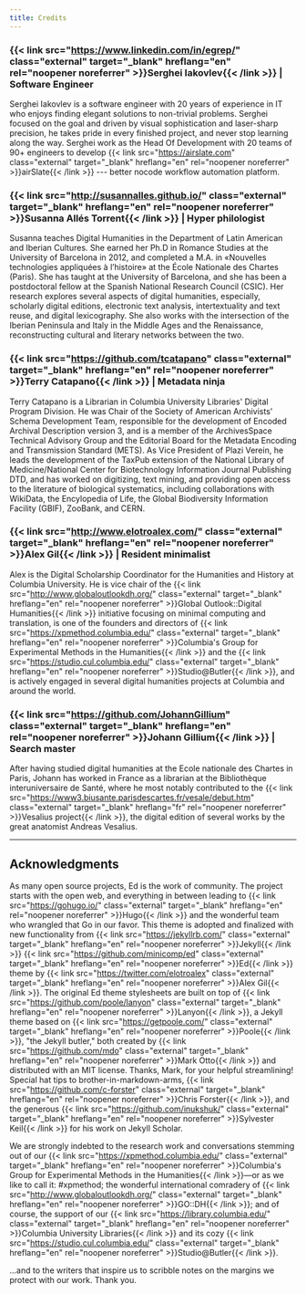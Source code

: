 ```yaml
---
title: Credits
---
```


### {{< link src="https://www.linkedin.com/in/egrep/" class="external" target="_blank" hreflang="en" rel="noopener noreferrer" >}}Serghei Iakovlev{{< /link >}} | Software Engineer

Serghei Iakovlev is a software engineer with 20 years of experience in IT who enjoys finding elegant solutions to non-trivial problems. Serghei focused on the goal and driven by visual sophistication and laser-sharp precision, he takes pride in every finished project, and never stop learning along the way. Serghei work as the Head Of Development with 20 teams of 90+ engineers to develop {{< link src="https://airslate.com" class="external" target="_blank" hreflang="en" rel="noopener noreferrer" >}}airSlate{{< /link >}} --- better nocode workflow automation platform.

### {{< link src="http://susannalles.github.io/" class="external" target="_blank" hreflang="en" rel="noopener noreferrer" >}}Susanna Allés Torrent{{< /link >}} | Hyper philologist

Susanna teaches Digital Humanities in the Department of Latin American and Iberian Cultures. She earned her Ph.D in Romance Studies at the University of Barcelona in 2012, and completed a M.A. in «Nouvelles technologies appliquées à l’histoire» at the École Nationale des Chartes (Paris). She has taught at the University of Barcelona, and she has been a postdoctoral fellow at the Spanish National Research Council (CSIC). Her research explores several aspects of digital humanities, especially, scholarly digital editions, electronic text analysis, intertextuality and text reuse, and digital lexicography. She also works with the intersection of the Iberian Peninsula and Italy in the Middle Ages and the Renaissance, reconstructing cultural and literary networks between the two.

### {{< link src="https://github.com/tcatapano" class="external" target="_blank" hreflang="en" rel="noopener noreferrer" >}}Terry Catapano{{< /link >}} | Metadata ninja

Terry Catapano is a Librarian in Columbia University Libraries' Digital Program Division. He was Chair of the Society of American Archivists' Schema Development Team, responsible for the development of Encoded Archival Description version 3, and is a member of the ArchivesSpace Technical Advisory Group and the Editorial Board for the Metadata Encoding and Transmission Standard (METS). As Vice President of Plazi Verein, he leads the development of the TaxPub extension of the National Library of Medicine/National Center for Biotechnology Information Journal Publishing DTD, and has worked on digitizing, text mining, and providing open access to the literature of biological systematics, including collaborations with WikiData, the Encylopedia of Life, the Global Biodiversity Information Facility (GBIF), ZooBank, and CERN.

### {{< link src="http://www.elotroalex.com/" class="external" target="_blank" hreflang="en" rel="noopener noreferrer" >}}Alex Gil{{< /link >}} | Resident minimalist

Alex is the Digital Scholarship Coordinator for the Humanities and History at Columbia University. He is vice chair of the {{< link src="http://www.globaloutlookdh.org/" class="external" target="_blank" hreflang="en" rel="noopener noreferrer" >}}Global Outlook::Digital Humanities{{< /link >}} initiative focusing on minimal computing and translation, is one of the founders and directors of {{< link src="https://xpmethod.columbia.edu/" class="external" target="_blank" hreflang="en" rel="noopener noreferrer" >}}Columbia's Group for Experimental Methods in the Humanities{{< /link >}} and the {{< link src="https://studio.cul.columbia.edu/" class="external" target="_blank" hreflang="en" rel="noopener noreferrer" >}}Studio@Butler{{< /link >}}, and is actively engaged in several digital humanities projects at Columbia and around the world.

### {{< link src="https://github.com/JohannGillium" class="external" target="_blank" hreflang="en" rel="noopener noreferrer" >}}Johann Gillium{{< /link >}} | Search master

After having studied digital humanities at the Ecole nationale des Chartes in Paris, Johann has worked in France as a librarian at the Bibliothèque interuniversaire de Santé, where he most notably contributed to the {{< link src="https://www3.biusante.parisdescartes.fr/vesale/debut.htm" class="external" target="_blank" hreflang="fr" rel="noopener noreferrer" >}}Vesalius project{{< /link >}}, the digital edition of several works by the great anatomist Andreas Vesalius.


---

## Acknowledgments

As many open source projects, Ed is the work of community. The project starts with the open web, and everything in between leading to {{< link src="https://gohugo.io/" class="external" target="_blank" hreflang="en" rel="noopener noreferrer" >}}Hugo{{< /link >}} and the wonderful team who wrangled that Go in our favor. This theme is adopted and finalized with new functionality from {{< link src="https://jekyllrb.com/" class="external" target="_blank" hreflang="en" rel="noopener noreferrer" >}}Jekyll{{< /link >}} {{< link src="https://github.com/minicomp/ed" class="external" target="_blank" hreflang="en" rel="noopener noreferrer" >}}Ed{{< /link >}} theme by {{< link src="https://twitter.com/elotroalex" class="external" target="_blank" hreflang="en" rel="noopener noreferrer" >}}Alex Gil{{< /link >}}. The original Ed theme stylesheets are built on top of {{< link src="https://github.com/poole/lanyon" class="external" target="_blank" hreflang="en" rel="noopener noreferrer" >}}Lanyon{{< /link >}}, a Jekyll theme based on {{< link src="https://getpoole.com/" class="external" target="_blank" hreflang="en" rel="noopener noreferrer" >}}Poole{{< /link >}}, "the Jekyll butler," both created by {{< link src="https://github.com/mdo" class="external" target="_blank" hreflang="en" rel="noopener noreferrer" >}}Mark Otto{{< /link >}} and distributed with an MIT license. Thanks, Mark, for your helpful streamlining! Special hat tips to brother-in-markdown-arms, {{< link src="https://github.com/c-forster" class="external" target="_blank" hreflang="en" rel="noopener noreferrer" >}}Chris Forster{{< /link >}}, and the generous {{< link src="https://github.com/inukshuk/" class="external" target="_blank" hreflang="en" rel="noopener noreferrer" >}}Sylvester Keil{{< /link >}} for his work on Jekyll Scholar.


We are strongly indebted to the research work and conversations stemming out of our {{< link src="https://xpmethod.columbia.edu/" class="external" target="_blank" hreflang="en" rel="noopener noreferrer" >}}Columbia's Group for Experimental Methods in the Humanities{{< /link >}}—or as we like to call it: \#xpmethod; the wonderful international comradery of {{< link src="http://www.globaloutlookdh.org/" class="external" target="_blank" hreflang="en" rel="noopener noreferrer" >}}GO::DH{{< /link >}}; and of course, the support of our {{< link src="https://library.columbia.edu/" class="external" target="_blank" hreflang="en" rel="noopener noreferrer" >}}Columbia University Libraries{{< /link >}} and its cozy {{< link src="https://studio.cul.columbia.edu/" class="external" target="_blank" hreflang="en" rel="noopener noreferrer" >}}Studio@Butler{{< /link >}}.

...and to the writers that inspire us to scribble notes on the margins we protect with our work. Thank you.
